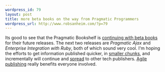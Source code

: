 ```yaml
--- 
wordpress_id: 79
layout: post
title: more beta books on the way from Pragmatic Programmers
wordpress_url: http://www.robsanheim.com/?p=79
---
```

Its good to see that the Pragmatic Bookshelf is <a href="http://blogs.pragprog.com/cgi-bin/pragdave.cgi/Random/MoreBetaBooks.html">continuing with beta books</a> for their future releases.  The next two releases are <em>Pragmatic Ajax</em> and <em>Enterprise Integration with Ruby</em>, both of which sound very cool.  I'm hoping the efforts to get information published quicker, in <a href="http://pragmaticprogrammer.com/fridays.html">smaller chunks</a>, and incrementally will continue and <a href="http://devnotebooks.oreilly.com/">spread</a> to other tech publishers.  <a href="http://www.robsanheim.com/2005/07/20/rails-beta-book-and-agile-book-publishing/">Agile publishing</a> really benefits everyone involved.
